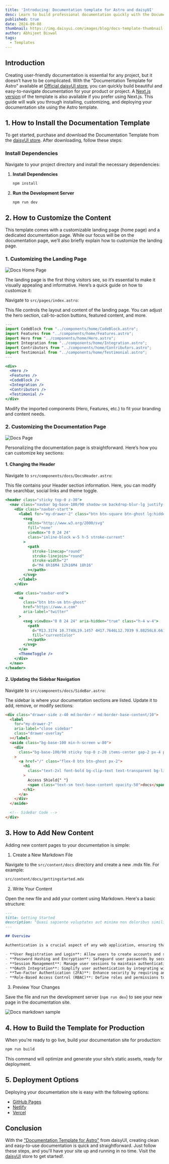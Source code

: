 ```yaml
---
title: 'Introducing: Documentation template for Astro and daisyUI'
desc: Learn to build professional documentation quickly with the Documentation Template for Astro from daisyUI.
published: true
date: 2024-09-08
thumbnail: https://img.daisyui.com/images/blog/docs-template-thumbnail.webp
author: Abhijeet Biswal
tags:
  - Templates
---
```


## Introduction

Creating user-friendly documentation is essential for any project, but it doesn’t have to be complicated. With the "Documentation Template for Astro" available at [Official daisyUI store](https://daisyui.com/store/#284327), you can quickly build beautiful and easy-to-navigate documentation for your product or project. A [Next.js version](https://daisyui.com/store/#284327)  of the template is also available if you prefer using Next.js. This guide will walk you through installing, customizing, and deploying your documentation site using the Astro template.

## 1. How to Install the Documentation Template

To get started, purchase and download the Documentation Template from the [daisyUI store](https://daisyui.com/store/#284327). After downloading, follow these steps:

### Install Dependencies

Navigate to your project directory and install the necessary dependencies:

1. **Install Dependencies**

   ```bash
   npm install

   ```

2. **Run the Development Server**
   ```bash
   npm run dev
   ```

## 2. How to Customize the Content

This template comes with a customizable landing page (home page) and a dedicated documentation page. While our focus will be on the documentation page, we’ll also briefly explain how to customize the landing page.

### 1. Customizing the Landing Page

![Docs Home Page](https://img.daisyui.com/images/blog/docs-home-page.webp)

The landing page is the first thing visitors see, so it’s essential to make it visually appealing and informative. Here’s a quick guide on how to customize it:

Navigate to `src/pages/index.astro`:

This file controls the layout and content of the landing page. You can adjust the hero section, call-to-action buttons, featured content, and more.

```jsx
---
import CodeBlock from "../components/home/CodeBlock.astro";
import Features from "../components/home/Features.astro";
import Hero from "../components/home/Hero.astro";
import Integration from "../components/home/Integration.astro";
import Contributors from "../components/home/Contributors.astro";
import Testimonial from "../components/home/Testimonial.astro";
---

<div>
  <Hero />
  <Features />
  <CodeBlock />
  <Integration />
  <Contributors />
  <Testimonial />
</div>
```

Modify the imported components (Hero, Features, etc.) to fit your branding and content needs.

### 2. Customizing the Documentation Page

![Docs Page](https://img.daisyui.com/images/blog/docs-page.webp)

Personalizing the documentation page is straightforward. Here’s how you can customize key sections:

#### 1. Changing the Header

Navigate to `src/components/docs/DocsHeader.astro`:

This file contains your Header section information. Here, you can modify the searchbar, social links and theme toggle.

```jsx
<header class="sticky top-0 z-30">
  <nav class="navbar bg-base-100/90 shadow-sm backdrop-blur-lg justify-center items-center py-2 md:px-10 px-2 border-b border-base-content/10">
    <div class="navbar-start">
      <label for="my-drawer-2" class="btn btn-square btn-ghost lg:hidden">
        <svg
          xmlns="http://www.w3.org/2000/svg"
          fill="none"
          viewBox="0 0 24 24"
          class="inline-block w-5 h-5 stroke-current"
        >
          <path
            stroke-linecap="round"
            stroke-linejoin="round"
            stroke-width="2"
            d="M4 6h16M4 12h16M4 18h16"
          ></path>
        </svg>
      </label>
    </div>

    <div class="navbar-end">
      <a
        class="btn btn-sm btn-ghost"
        href="https://www.x.com"
        aria-label="twitter"
      >
        <svg viewBox="0 0 24 24" aria-hidden="true" class="h-4 w-4">
          <path
            d="M13.3174 10.7749L19.1457 4H17.7646L12.7039 9.88256L8.66193 4H4L10.1122 12.8955L4 20H5.38119L10.7254 13.7878L14.994 20H19.656L13.3171 10.7749H13.3174ZM11.4257 12.9738L10.8064 12.0881L5.87886 5.03974H8.00029L11.9769 10.728L12.5962 11.6137L17.7652 19.0075H15.6438L11.4257 12.9742V12.9738Z"
            fill="currentColor"
          ></path>
        </svg>
      </a>
      <ThemeToggle />
    </div>
  </nav>
</header>
```

#### 2. Updating the Sidebar Navigation

Navigate to `src/components/docs/SideBar.astro`:

The sidebar is where your documentation sections are listed. Update it to add, remove, or modify sections:

```html
<div class="drawer-side z-40 md:border-r md:border-base-content/10">
  <label
    for="my-drawer-2"
    aria-label="close sidebar"
    class="drawer-overlay"
  ></label>
  <aside class="bg-base-100 min-h-screen w-80">
    <div
      class="bg-base-100/90 sticky top-0 z-20 items-center gap-2 px-4 py-2 backdrop-blur lg:flex"
    >
      <a href="/" class="flex-0 btn btn-ghost px-2">
        <h1
          class="text-2xl font-bold bg-clip-text text-transparent bg-linear-to-r from-primary to-primary/50"
        >
          Access Shield{" "}
          <span class="text-sm text-base-content opacity-50">docs</span>
        </h1>
      </a>
    </div>
  </aside>

  <!-- SideBar Code -->
</div>
```

## 3. How to Add New Content

Adding new content pages to your documentation is simple:

1. Create a New Markdown File

Navigate to the `src/content/docs` directory and create a new .mdx file. For example:

```bash
src/content/docs/gettingstarted.mdx
```

2. Write Your Content

Open the new file and add your content using Markdown. Here's a basic structure:

```markdown
---
title: Getting Started
description: "Quasi sapiente voluptates aut minima non doloribus similique quisquam. In quo expedita ipsum nostrum corrupti incidunt. Et aut eligendi ea perferendis."
---

## Overview

Authentication is a crucial aspect of any web application, ensuring that users are who they claim to be before granting access to resources or sensitive information. Access Shield simplifies the process of user authentication, offering features such as:

- **User Registration and Login**: Allow users to create accounts and securely log in to your application.
- **Password Hashing and Encryption**: Safeguard user passwords by securely hashing and encrypting them before storage.
- **Session Management**: Manage user sessions to maintain authentication state across requests.
- **OAuth Integration**: Simplify user authentication by integrating with popular OAuth providers.
- **Two-Factor Authentication (2FA)**: Enhance security by requiring an additional authentication factor.
- **Role-Based Access Control (RBAC)**: Define roles and permissions to control access to resources.
```

3. Preview Your Changes

Save the file and run the development server (`npm run dev`) to see your new page in the documentation site.

![Docs markdown sample](https://img.daisyui.com/images/blog/docs-markdown-sample.webp)

## 4. How to Build the Template for Production

When you're ready to go live, build your documentation site for production:

```bash
npm run build
```

This command will optimize and generate your site’s static assets, ready for deployment.

## 5. Deployment Options

Deploying your documentation site is easy with the following options:

- [GitHub Pages](https://pages.github.com/)
- [Netlify](https://pages.github.com/)
- [Vercel](https://pages.github.com/)

## Conclusion

With the ["Documentation Template for Astro"](https://daisyui.com/store/#284327) from daisyUI, creating clean and easy-to-use documentation is quick and straightforward. Just follow these steps, and you'll have your site up and running in no time. Visit the [daisyUI](https://daisyui.com/store/#284327) store to get started!.

